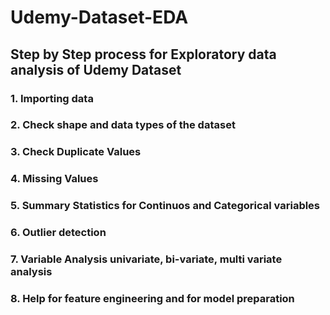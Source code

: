 # Udemy-Dataset-EDA
## Step by Step process for Exploratory data analysis of Udemy Dataset

### 1. Importing data
### 2. Check shape and data types of the dataset
### 3. Check Duplicate Values
### 4. Missing Values
### 5. Summary Statistics for Continuos and Categorical variables
### 6. Outlier detection
### 7. Variable Analysis univariate, bi-variate, multi variate analysis
### 8. Help for feature engineering and for model preparation
